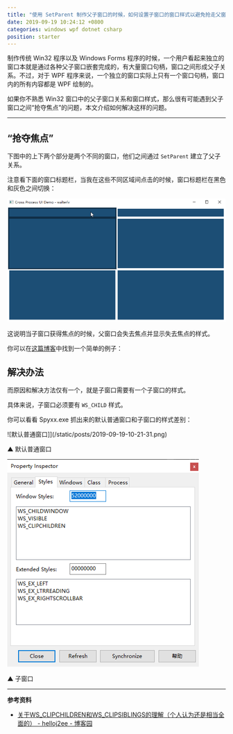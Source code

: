 ```yaml
---
title: "使用 SetParent 制作父子窗口的时候，如何设置子窗口的窗口样式以避免抢走父窗口的焦点"
date: 2019-09-19 10:24:12 +0800
categories: windows wpf dotnet csharp
position: starter
---
```


制作传统 Win32 程序以及 Windows Forms 程序的时候，一个用户看起来独立的窗口本就是通过各种父子窗口嵌套完成的，有大量窗口句柄，窗口之间形成父子关系。不过，对于 WPF 程序来说，一个独立的窗口实际上只有一个窗口句柄，窗口内的所有内容都是 WPF 绘制的。

如果你不熟悉 Win32 窗口中的父子窗口关系和窗口样式，那么很有可能遇到父子窗口之间“抢夺焦点”的问题，本文介绍如何解决这样的问题。

---

<div id="toc"></div>

## “抢夺焦点”

下图中的上下两个部分是两个不同的窗口，他们之间通过 `SetParent` 建立了父子关系。

注意看下面的窗口标题栏，当我在这些不同区域间点击的时候，窗口标题栏在黑色和灰色之间切换：

![抢夺焦点](/static/posts/2019-09-19-activation-between-parent-child-windows.gif)

这说明当子窗口获得焦点的时候，父窗口会失去焦点并显示失去焦点的样式。

你可以在[这篇博客](https://blog.walterlv.com/post/hosted-hwnd-must-be-a-child-window.html)中找到一个简单的例子：

## 解决办法

而原因和解决方法仅有一个，就是子窗口需要有一个子窗口的样式。

具体来说，子窗口必须要有 `WS_CHILD` 样式。

你可以看看 Spyxx.exe 抓出来的默认普通窗口和子窗口的样式差别：

![默认普通窗口]](/static/posts/2019-09-19-10-21-31.png)

▲ 默认普通窗口

![子窗口](/static/posts/2019-09-19-10-21-47.png)

▲ 子窗口

---

**参考资料**

- [关于WS_CLIPCHILDREN和WS_CLIPSIBLINGS的理解（个人认为还是相当全面的） - helloj2ee - 博客园](https://www.cnblogs.com/helloj2ee/archive/2009/05/29/1491822.html)
